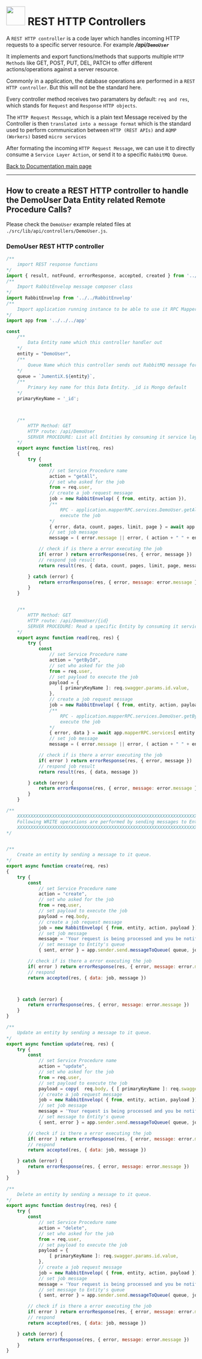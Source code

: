 #   <a href="https://web2solutions.github.io/Jumentix/"><img src="https://avatars3.githubusercontent.com/u/14809007?s=280&v=4" width="50" /></a> REST HTTP Controllers


A `REST HTTP controller` is a code layer which handles incoming HTTP requests to a specific server resource. For example ***/api/`DemoUser`***

It implements and export functions/methods that supports multiple `HTTP Methods` like GET, POST, PUT, DEL, PATCH to offer different actions/operations against a server resource.

Commonly in a application, the database operations are performed in a `REST HTTP controller`. But this will not be the standard here.

Every controller method receives two paramaters by default: `req and res`, which stands for `Request` and `Response` `HTTP objects`.

The `HTTP Request Message`, which is a plain text Message received by the Controller is then `translated into a message format` which is the standard used to perform communication between `HTTP (REST APIs)` and `AQMP (Workers)` based `micro services`

After formating the incoming `HTTP Request Message`, we can use it to directly consume a `Service Layer Action`, or send it to a specific `RabbitMQ Queue`.



[Back to Documentation main page](https://web2solutions.github.io/Jumentix/)

--------------------------

## How to create a REST HTTP controller to handle the DemoUser Data Entity related Remote Procedure Calls?


Please check the `DemoUser` example related files at `./src/lib/api/controllers/DemoUser.js`.



### DemoUser REST HTTP controller


```javascript
/**
    import REST response functions
*/
import { result, notFound, errorResponse, accepted, created } from '../../response';
/**
    Import RabbitEnvelop message composer class
*/
import RabbitEnvelop from '../../RabbitEnvelop'
/**
    Import application running instance to be able to use it RPC Mapper
*/
import app from '../../../app'

const
    /**
        Data Entity name which this controller handler out
    */
    entity = "DemoUser",
    /**
        Queue Name which this controller sends out RabbitMQ message for WRITE operations
    */
    queue = `JumentiX.${entity}`,
    /**
        Primary key name for this Data Entity. _id is Mongo default
    */
    primaryKeyName = '_id';



    /**
        HTTP Method: GET
        HTTP route: /api/DemoUser
        SERVER PROCEDURE: List all Entities by consuming it service layer
    */
    export async function list(req, res)
    {
        try {
            const
                // set Service Procedure name
                action = "getAll",
                // set who asked for the job
                from = req.user,
                // create a job request message
                job = new RabbitEnvelop( { from, entity, action }),
                /**
                    RPC - application.mapperRPC.services.DemoUser.getAll( job )
                    execute the job
                */
                { error, data, count, pages, limit, page } = await app.mapperRPC.services[ entity ][ action ]( job ),
                // set job message
                message = ( error.message || error, ( action + " " + entity ) );

            // check if is there a error executing the job
            if( error ) return errorResponse(res, { error, message })
            // respond job result
            return result(res, { data, count, pages, limit, page, message })

        } catch (error) {
            return errorResponse(res, { error, message: error.message })
        }
    }


    /**
        HTTP Method: GET
        HTTP route: /api/DemoUser/{id}
        SERVER PROCEDURE: Read a specific Entity by consuming it service layer
    */
    export async function read(req, res) {
        try {
            const
                // set Service Procedure name
                action = "getById",
                // set who asked for the job
                from = req.user,
                // set payload to execute the job
                payload = {
                    [ primaryKeyName ]: req.swagger.params.id.value,
                },
                // create a job request message
                job = new RabbitEnvelop( { from, entity, action, payload }),
                /**
                    RPC - application.mapperRPC.services.DemoUser.getById( job )
                    execute the job
                */
                { error, data } = await app.mapperRPC.services[ entity ][ action ]( job ),
                // set job message
                message = ( error.message || error, ( action + " " + entity ) );

            // check if is there a error executing the job
            if( error ) return errorResponse(res, { error, message })
            // respond job result
            return result(res, { data, message })

        } catch (error) {
            return errorResponse(res, { error, message: error.message })
        }
    }

/**
    XXXXXXXXXXXXXXXXXXXXXXXXXXXXXXXXXXXXXXXXXXXXXXXXXXXXXXXXXXXXXXXXXXXXXXXXXXXXXX
    Following WRITE operations are performed by sending messages to Entity's queue
    XXXXXXXXXXXXXXXXXXXXXXXXXXXXXXXXXXXXXXXXXXXXXXXXXXXXXXXXXXXXXXXXXXXXXXXXXXXXXX
*/


/**
    Create an entity by sending a message to it queue.
*/
export async function create(req, res)
{
    try {
        const
            // set Service Procedure name
            action = "create",
            // set who asked for the job
            from = req.user,
            // set payload to execute the job
            payload = req.body,
            // create a job request message
            job = new RabbitEnvelop( { from, entity, action, payload }),
            // set job message
            message = 'Your request is being processed and you be notified coming soon.',
            // set message to Entity's queue
            { sent, error } = app.sender.send.messageToQueue( queue, job );

        // check if is there a error executing the job
        if( error ) return errorResponse(res, { error, message: error.message })
        // respond
        return accepted(res, { data: job, message })



    } catch (error) {
        return errorResponse(res, { error, message: error.message })
    }
}

/**
    Update an entity by sending a message to it queue.
*/
export async function update(req, res) {
    try {
        const
            // set Service Procedure name
            action = "update",
            // set who asked for the job
            from = req.user,
            // set payload to execute the job
            payload = copy(  req.body, { [ primaryKeyName ]: req.swagger.params.id.value }),
            // create a job request message
            job = new RabbitEnvelop( { from, entity, action, payload }),
            // set job message
            message = 'Your request is being processed and you be notified coming soon.',
            // set message to Entity's queue
            { sent, error } = app.sender.send.messageToQueue( queue, job );

        // check if is there a error executing the job
        if( error ) return errorResponse(res, { error, message: error.message })
        // respond
        return accepted(res, { data: job, message })

    } catch (error) {
        return errorResponse(res, { error, message: error.message })
    }
}

/**
    Delete an entity by sending a message to it queue.
*/
export async function destroy(req, res) {
    try {
        const
            // set Service Procedure name
            action = "delete",
            // set who asked for the job
            from = req.user,
            // set payload to execute the job
            payload = {
                [ primaryKeyName ]: req.swagger.params.id.value,
            },
            // create a job request message
            job = new RabbitEnvelop( { from, entity, action, payload }),
            // set job message
            message = 'Your request is being processed and you be notified coming soon.',
            // set message to Entity's queue
            { sent, error } = app.sender.send.messageToQueue( queue, job );

        // check if is there a error executing the job
        if( error ) return errorResponse(res, { error, message: error.message })
        // respond
        return accepted(res, { data: job, message })

    } catch (error) {
        return errorResponse(res, { error, message: error.message })
    }
}


```
